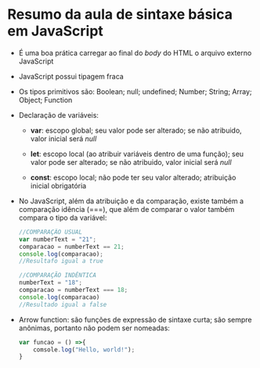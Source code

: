 # Resumo da aula de sintaxe básica em JavaScript

- É uma boa prática carregar ao final do _body_ do HTML o arquivo externo JavaScript

- JavaScript possui tipagem fraca

- Os tipos primitivos são: Boolean; null; undefined; Number; String; Array; Object; Function

- Declaração de variáveis:
  
  - __var__: escopo global; seu valor pode ser alterado; se não atribuido, valor inicial será _null_
  
  - __let__: escopo local (ao atribuir variáveis dentro de uma função); seu valor pode ser alterado; se não atribuido, valor inicial será _null_
  
  - __const__: escopo local; não pode ter seu valor alterado; atribuição inicial obrigatória

- No JavaScript, além da atribuição e da comparação, existe também a comparação idência (===), que além de comparar o valor também compara o tipo da variável:
  
  ```javascript
  //COMPARAÇÃO USUAL
  var numberText = "21";
  comparacao = numberText == 21;
  console.log(comparacao);
  //Resultafo igual a true
  
  //COMPARAÇÃO INDÊNTICA
  numberText = "18";
  comparacao = numberText === 18;
  console.log(comparacao)
  //Resultado igual a false
  ```

- Arrow function: são funções de expressão de sintaxe curta; são sempre anônimas, portanto não podem ser nomeadas:
  
  ```javascript
  var funcao = () =>{
      comsole.log("Hello, world!");
  }
  ```
  
  ```
  
  ```
